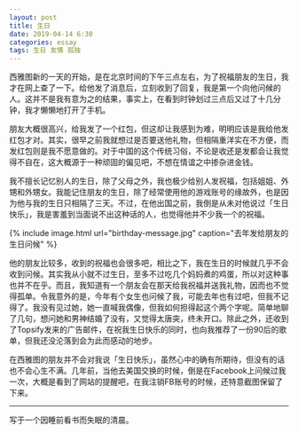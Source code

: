 ```yaml
---
layout: post
title: 生日
date: 2019-04-14 6:30
categories: essay
tags: 生日 友情 孤独
---
```


西雅图新的一天的开始，是在北京时间的下午三点左右，为了祝福朋友的生日，我才在网上查了一下。给他发了消息后，立刻收到了回复，我是第一个向他问候的人。这并不是我有意为之的结果，事实上，在看到时钟划过三点后又过了十几分钟，我才懒懒地打开了手机。

朋友大概很高兴，给我发了一个红包，但这却让我感到为难，明明应该是我给他发红包才对。其实，很早之前我就想过是否要送他礼物，但相隔重洋实在不方便，而发红包则是我不愿意做的。对于中国的这个传统习俗，不论是收还是发都会让我觉得不自在，这大概源于一种顽固的偏见吧，不想在情谊之中掺杂进金钱。

我不擅长记忆别人的生日，除了父母之外，我也极少给别人发祝福，包括姐姐、外甥和外甥女。我能记住朋友的生日，除了经常使用他的游戏账号的缘故外，也是因为他与我的生日只相隔了三天。不过，在他出国之前，我倒是从未对他说过「生日快乐」，我是害羞到当面说不出这种话的人，也觉得他并不少我一个的祝福。

{% include image.html url="birthday-message.jpg" caption="去年发给朋友的生日问候" %}

他的朋友比较多，收到的祝福也会很多吧，相比之下，我在生日的时候就几乎不会收到问候。其实我从小就不过生日，至多不过吃几个妈妈煮的鸡蛋，所以对这种事也并不在乎。而且，我知道有一个朋友会在那天给我祝福并送我礼物，因而也不觉得孤单。令我意外的是，今年有个女生也问候了我，可能去年也有过吧，但我不记得了。我没有见过她，她一直喊我偶像，但我如何担得起这个两个字呢。简单地聊了几句，想问她和男神结婚了没有，又觉得太唐突，终未开口。除此之外，还收到了Topsify发来的广告邮件，在祝我生日快乐的同时，也向我推荐了一份90后的歌单，但我还没沦落到会为此而感动的地步。

在西雅图的朋友并不会对我说「生日快乐」，虽然心中的确有所期待，但没有的话也不会心生不满。几年前，当他去美国交换的时候，倒是在Facebook上问候过我一次，大概是看到了网站的提醒吧，在我注销FB账号的时候，还特意截图保留了下来。

----------
写于一个因睡前看书而失眠的清晨。